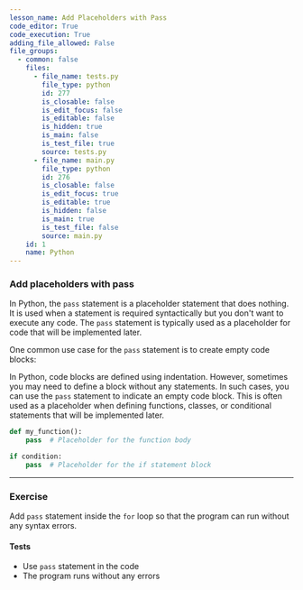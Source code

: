 ```yaml
---
lesson_name: Add Placeholders with Pass
code_editor: True
code_execution: True
adding_file_allowed: False
file_groups:
  - common: false
    files:
      - file_name: tests.py
        file_type: python
        id: 277
        is_closable: false
        is_edit_focus: false
        is_editable: false
        is_hidden: true
        is_main: false
        is_test_file: true
        source: tests.py
      - file_name: main.py
        file_type: python
        id: 276
        is_closable: false
        is_edit_focus: true
        is_editable: true
        is_hidden: false
        is_main: true
        is_test_file: false
        source: main.py
    id: 1
    name: Python
---
```


### Add placeholders with pass

In Python, the `pass` statement is a placeholder statement that does nothing. It is used when a statement is required syntactically but you don't want to execute any code. The `pass` statement is typically used as a placeholder for code that will be implemented later.

One common use case for the `pass` statement is to create empty code blocks:

In Python, code blocks are defined using indentation. However, sometimes you may need to define a block without any statements. In such cases, you can use the `pass` statement to indicate an empty code block. This is often used as a placeholder when defining functions, classes, or conditional statements that will be implemented later.

```python
def my_function():
    pass  # Placeholder for the function body

if condition:
    pass  # Placeholder for the if statement block
```

---

### Exercise

Add `pass` statement inside the `for` loop so that the program can run without any syntax errors.

#### Tests

<ul>
<li id="test-1">Use <code>pass</code> statement in the code</li>
<li id="test-2">The program runs without any errors</li>
</ul>
